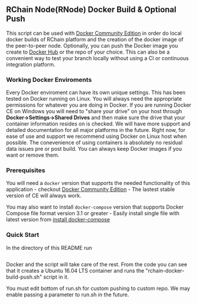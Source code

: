## RChain Node(RNode) Docker Build & Optional Push 
This script can be used with [Docker Community Edition](https://www.docker.com/community-edition) in order do local docker builds of RChain platform and the creation of the docker image of the peer-to-peer node. Optionally, you can push the Docker image you create to [Docker Hub](https://hub.docker.com/) or the repo of your choice. This can also be a convenient way to test your branch locally without using a CI or continuous integration platform.

### Working Docker Enviroments 
Every Docker enviroment can have its own unique settings. This has been tested on Docker running on Linux. You will always need the appropriate permissions for whatever you are doing in Docker.
If you are running Docker CE on Windows you will need to "share your drive" on your host through **Docker->Settings->Shared Drives** and then make sure the drive that your container information resides on is checked. We will have more support and detailed documentation for all major platforms in the future. Right now, for ease of use and support we recommend using Docker on Linux host when possible. The conevenience of using containers is absolutely no residual data issues pre or post build. You can always keep Docker images if you want or remove them.

### Prerequisites
You will need a `docker` version that supports the needed functionality of this application - checkout [Docker Community Edition](https://www.docker.com/community-edition) - The lastest stable version of CE will always work.

You may also want to install `docker-compose` version that supports Docker Compose file format version 3.1 or greater - Easily install single file with latest version from [install docker-compose](https://docs.docker.com/compose/install/)

### Quick Start 

In the directory of this README run 
```sudo ./run.sh
```
Docker and the script will take care of the rest. From the code you can see that it creates a Ubuntu 16.04 LTS container and runs the "rchain-docker-build-push.sh" script in it. 

You must edit bottom of run.sh for custom pushing to custom repo. We may enable passing a parameter to run.sh in the future.
